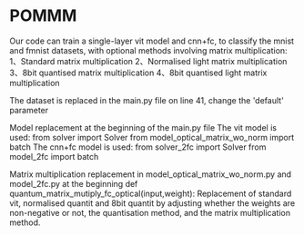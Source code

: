 # POMMM
Our code can train a single-layer vit model and cnn+fc, to classify the mnist and fmnist datasets, with optional methods involving matrix multiplication:
1、Standard matrix multiplication
2、Normalised light matrix multiplication
3、8bit quantised matrix multiplication
4、8bit quantised light matrix multiplication

The dataset is replaced in the main.py file on line 41, change the 'default' parameter

Model replacement at the beginning of the main.py file
The vit model is used:
from solver import Solver
from model_optical_matrix_wo_norm import batch
The cnn+fc model is used:
from solver_2fc import Solver
from model_2fc import batch

Matrix multiplication replacement in model_optical_matrix_wo_norm.py and model_2fc.py at the beginning def quantum_matrix_mutiply_fc_optical(input,weight):
Replacement of standard vit, normalised quantit and 8bit quantit by adjusting whether the weights are non-negative or not, the quantisation method, and the matrix multiplication method.
